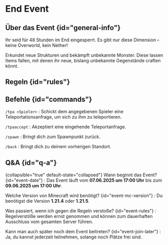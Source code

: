 <primary-label ref="event-upcoming"/>
<secondary-label ref="end-event-mc-version"/>
<secondary-label ref="end-event-date"/>

# End Event

## Über das Event {id="general-info"}

Ihr seid für 48 Stunden im End eingesperrt. Es gibt nur diese Dimension – keine Overworld, kein Nether!

Erkundet neue Strukturen und bekämpft unbekannte Monster. Diese lassen Items fallen, mit denen ihr neue, bislang unbekannte Gegenstände craften könnt.

## Regeln {id="rules"}

<include from="../../reusablecontent/util.md" element-id="no-rules-changed" />

## Befehle {id="commands"}

`/tpa <Spieler>`
: Schickt dem angegebenen Spieler eine Teleportationsanfrage, um sich zu ihm zu teleportieren.

`/tpaaccept`
: Akzeptiert eine eingehende Teleportanfrage.

`/spawn`
: Bringt dich zum Spawnpunkt zurück.

`/back`
: Bringt dich zu deinem vorherigen Standort.

## Q&A {id="q-a"}

{collapsible="true" default-state="collapsed"}
Wann beginnt das Event? {id="event-date"}
: Das Event läuft vom **07.06.2025 um 17:00 Uhr** bis zum **09.06.2025 um 17:00 Uhr**.

Welche Version von Minecraft wird benötigt? {id="event-mc-version"}
: Du benötigst die Version **1.21.4** oder **1.21.5**.

Was passiert, wenn ich gegen die Regeln verstoße? {id="event-rules"}
: Regelverstöße werden ernst genommen und können zum dauerhaften Ausschluss vom gesamten Server führen.

Kann man auch später noch dem Event beitreten? {id="event-join-later"}
: Ja, du kannst jederzeit teilnehmen, solange noch Plätze frei sind.

